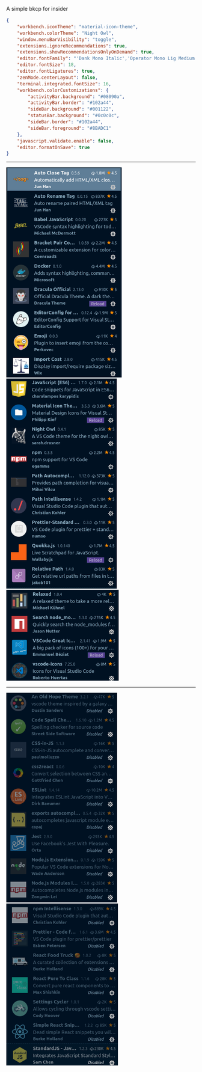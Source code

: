 A simple bkcp for insider

```json 
{
    "workbench.iconTheme": "material-icon-theme",
    "workbench.colorTheme": "Night Owl",
    "window.menuBarVisibility": "toggle",
    "extensions.ignoreRecommendations": true,
    "extensions.showRecommendationsOnlyOnDemand": true,
    "editor.fontFamily": "'Dank Mono Italic','Operator Mono Lig Medium','Droid Sans Mono', 'monospace', monospace, 'Droid Sans Fallback', 'Noto Color Emoji'",
    "editor.fontSize": 18,
    "editor.fontLigatures": true,
    "zenMode.centerLayout": false,
    "terminal.integrated.fontSize": 16,
    "workbench.colorCustomizations": {
        "activityBar.background": "#08090a",
        "activityBar.border": "#102a44",
        "sideBar.background": "#001122",
        "statusBar.background": "#0c0c0c",
        "sideBar.border": "#102a44",
        "sideBar.foreground": "#8BADC1"
    },
    "javascript.validate.enable": false,
    "editor.formatOnSave": true
}

```

---
<span>![set1](./Snap/set1.png)</span>
<span>![set2](./Snap/set2.png)</span>
<span>![set3](./Snap/set3.png)</span>

---
<span>![Disabled Set1](./Snap/Disabled_set1.png)</span>
<span>![Disabled Set2](./Snap/Disabled_set2.png)</span>
